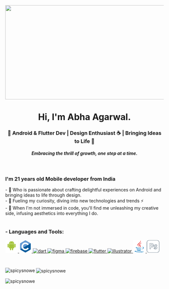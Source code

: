 <img align="center" src="banner (2).gif" width ="1000" height="300"/>
<h1 align="center">Hi, I'm Abha Agarwal.</h1>
<h3 align="center">📱 Android & Flutter Dev | Design Enthusiast ☕️ | Bringing Ideas to Life 🚀</h3>
<h5 align="center">Embracing the thrill of growth, one step at a time.</h5>

<br>


<h3 align="left">I'm 21 years old Mobile developer from India</h3>
- 🚀 Who is passionate about crafting delightful experiences on Android and bringing ideas to life through design.  <br>
- 🌟 Fueling my curiosity, diving into new technologies and trends ⚡️  <br>
- 🎨 When I'm not immersed in code, you'll find me unleashing my creative side, infusing aesthetics into everything I do.

<br>
<br>

<h3 align="left">- Languages and Tools:</h3>
<p align="left"> <a href="https://developer.android.com" target="_blank" rel="noreferrer"> <img src="https://raw.githubusercontent.com/devicons/devicon/master/icons/android/android-original-wordmark.svg" alt="android" width="40" height="40"/> </a> <a href="https://www.cprogramming.com/" target="_blank" rel="noreferrer"> <img src="https://raw.githubusercontent.com/devicons/devicon/master/icons/c/c-original.svg" alt="c" width="40" height="40"/> </a> <a href="https://dart.dev" target="_blank" rel="noreferrer"> <img src="https://www.vectorlogo.zone/logos/dartlang/dartlang-icon.svg" alt="dart" width="40" height="40"/> </a> <a href="https://www.figma.com/" target="_blank" rel="noreferrer"> <img src="https://www.vectorlogo.zone/logos/figma/figma-icon.svg" alt="figma" width="40" height="40"/> </a> <a href="https://firebase.google.com/" target="_blank" rel="noreferrer"> <img src="https://www.vectorlogo.zone/logos/firebase/firebase-icon.svg" alt="firebase" width="40" height="40"/> </a> <a href="https://flutter.dev" target="_blank" rel="noreferrer"> <img src="https://www.vectorlogo.zone/logos/flutterio/flutterio-icon.svg" alt="flutter" width="40" height="40"/> </a> <a href="https://www.adobe.com/in/products/illustrator.html" target="_blank" rel="noreferrer"> <img src="https://www.vectorlogo.zone/logos/adobe_illustrator/adobe_illustrator-icon.svg" alt="illustrator" width="40" height="40"/> </a> <a href="https://www.java.com" target="_blank" rel="noreferrer"> <img src="https://raw.githubusercontent.com/devicons/devicon/master/icons/java/java-original.svg" alt="java" width="40" height="40"/> </a> <a href="https://www.photoshop.com/en" target="_blank" rel="noreferrer"> <img src="https://raw.githubusercontent.com/devicons/devicon/master/icons/photoshop/photoshop-line.svg" alt="photoshop" width="40" height="40"/> </a> </p>

<br>

<p><img align="left" src="https://github-readme-stats.vercel.app/api/top-langs?username=spicysnowe&show_icons=true&theme=dark&locale=en&layout=compact" alt="spicysnowe" /></p>

<p>&nbsp;<img align="center" src="https://github-readme-stats.vercel.app/api?username=spicysnowe&show_icons=true&theme=dracula&locale=en" alt="spicysnowe" /></p>

<p><img align="center" src="https://github-readme-streak-stats.herokuapp.com/?user=spicysnowe&theme=dark" alt="spicysnowe" /></p>
